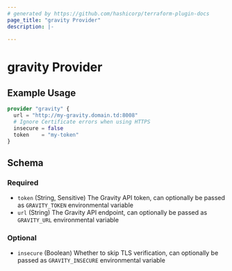 ```yaml
---
# generated by https://github.com/hashicorp/terraform-plugin-docs
page_title: "gravity Provider"
description: |-
  
---
```


# gravity Provider



## Example Usage

```terraform
provider "gravity" {
  url = "http://my-gravity.domain.td:8008"
  # Ignore Certificate errors when using HTTPS
  insecure = false
  token    = "my-token"
}
```

<!-- schema generated by tfplugindocs -->
## Schema

### Required

- `token` (String, Sensitive) The Gravity API token, can optionally be passed as `GRAVITY_TOKEN` environmental variable
- `url` (String) The Gravity API endpoint, can optionally be passed as `GRAVITY_URL` environmental variable

### Optional

- `insecure` (Boolean) Whether to skip TLS verification, can optionally be passed as `GRAVITY_INSECURE` environmental variable
